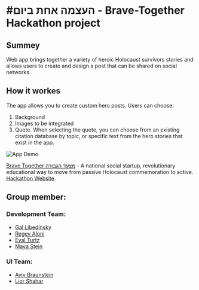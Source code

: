 # #העצמה אחת ביום - Brave-Together Hackathon project

## Summey
Web app brings together a variety of heroic Holocaust survivors stories and allows users to create and design a post that can be shared on social networks.

## How it workes
The app allows you to create custom hero posts. Users can choose:
 1) Background 
 2) Images to be integrated
 3) Quote. When selecting the quote, you can choose from an existing citation database by topic, or specific text from the hero stories that exist in the app.

![App Demo](Hackathon_Demo.gif) 

[Brave Together מצעד הגבורה](https://brave-together.com/en/) - A national social startup, revolutionary educational way to move from passive Holocaust commemoration to active.
[Hackathon Website](https://brave-together.com/en/האקתון-הגבורה/). 

## Group member:
### Development Team:
 - [Gal Libedinsky](https://www.linkedin.com/in/gal-libedinsky)
 - [Regev Aloni](https://www.linkedin.com/in/aloniregev)
 - [Eyal Turtz](https://www.linkedin.com/in/eyal-turtz-7231ab152)
 - [Maya Stein](https://www.linkedin.com/in/maya-stein-7618021b8)

### UI Team:
 - [Aviv Braunstein](https://www.linkedin.com/in/aviv-braunstein-533607161)
 - [Lior Shahar](https://www.linkedin.com/in/lior-shahar-547244194)
